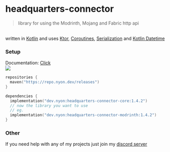 # headquarters-connector

> library for using the Modrinth, Mojang and Fabric http api

</br> written in [Kotlin](https://kotlinlang.org) and uses [Ktor](https://ktor.io), [Coroutines](https://github.com/Kotlin/kotlinx.coroutines), [Serialization](https://github.com/Kotlin/kotlinx.serialization) and [Kotlin Datetime](https://github.com/Kotlin/kotlinx-datetime)

### Setup

Documentation: [Click](https://btwonion.github.io/headquarters-connector)
</br>
<img src="https://repo.nyon.dev/api/badge/latest/releases/dev/nyon/headquarters-connector-core?color=AD10A7&name=headquarters-connector&prefix=v" />

```kotlin
repositories {
  maven("https://repo.nyon.dev/releases")
}

dependencies {
  implementation("dev.nyon:headquarters-connector-core:1.4.2")
  // now the library you want to use
  // eg.
  implementation("dev.nyon:headquarters-connector-modrinth:1.4.2")
}
```

### Other
If you need help with any of my projects just join my [discord server](https://nyon.dev/discord)
